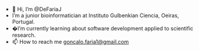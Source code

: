 - 👋 Hi, I’m @DeFariaJ
- I’m a junior bioinformatician at Instituto Gulbenkian Ciencia, Oeiras, Portugal.
- �I’m currently learning about software development applied to scientific research.
- 📫 How to reach me goncalo.faria1@gmail.com 

<!---
DeFariaJ/DeFariaJ is a ✨ special ✨ repository because its `README.md` (this file) appears on your GitHub profile.
You can click the Preview link to take a look at your changes.
--->
